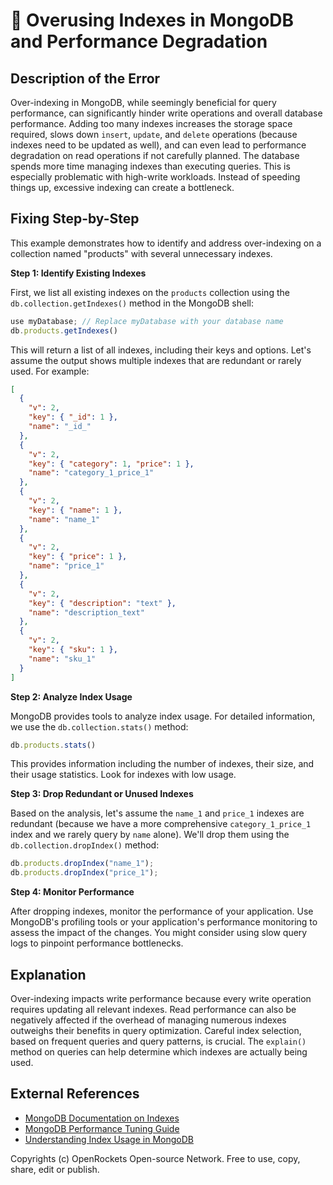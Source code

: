 # 🐞 Overusing Indexes in MongoDB and Performance Degradation


## Description of the Error

Over-indexing in MongoDB, while seemingly beneficial for query performance, can significantly hinder write operations and overall database performance.  Adding too many indexes increases the storage space required, slows down `insert`, `update`, and `delete` operations (because indexes need to be updated as well), and can even lead to performance degradation on read operations if not carefully planned. The database spends more time managing indexes than executing queries. This is especially problematic with high-write workloads.  Instead of speeding things up, excessive indexing can create a bottleneck.


## Fixing Step-by-Step

This example demonstrates how to identify and address over-indexing on a collection named "products" with several unnecessary indexes.


**Step 1: Identify Existing Indexes**

First, we list all existing indexes on the `products` collection using the `db.collection.getIndexes()` method in the MongoDB shell:

```javascript
use myDatabase; // Replace myDatabase with your database name
db.products.getIndexes()
```

This will return a list of all indexes, including their keys and options.  Let's assume the output shows multiple indexes that are redundant or rarely used.  For example:

```json
[
  {
    "v": 2,
    "key": { "_id": 1 },
    "name": "_id_"
  },
  {
    "v": 2,
    "key": { "category": 1, "price": 1 },
    "name": "category_1_price_1"
  },
  {
    "v": 2,
    "key": { "name": 1 },
    "name": "name_1"
  },
  {
    "v": 2,
    "key": { "price": 1 },
    "name": "price_1"
  },
  {
    "v": 2,
    "key": { "description": "text" },
    "name": "description_text"
  },
  {
    "v": 2,
    "key": { "sku": 1 },
    "name": "sku_1"
  }
]
```

**Step 2: Analyze Index Usage**

MongoDB provides tools to analyze index usage. For detailed information, we use the `db.collection.stats()` method:

```javascript
db.products.stats()
```

This provides information including the number of indexes, their size, and their usage statistics.  Look for indexes with low usage.

**Step 3: Drop Redundant or Unused Indexes**

Based on the analysis, let's assume the `name_1` and `price_1` indexes are redundant (because we have a more comprehensive `category_1_price_1` index and we rarely query by `name` alone).  We'll drop them using the `db.collection.dropIndex()` method:


```javascript
db.products.dropIndex("name_1");
db.products.dropIndex("price_1");
```


**Step 4: Monitor Performance**

After dropping indexes, monitor the performance of your application.  Use MongoDB's profiling tools or your application's performance monitoring to assess the impact of the changes.  You might consider using slow query logs to pinpoint performance bottlenecks.


## Explanation

Over-indexing impacts write performance because every write operation requires updating all relevant indexes.  Read performance can also be negatively affected if the overhead of managing numerous indexes outweighs their benefits in query optimization.  Careful index selection, based on frequent queries and query patterns, is crucial. The `explain()` method on queries can help determine which indexes are actually being used.


## External References

* [MongoDB Documentation on Indexes](https://www.mongodb.com/docs/manual/indexes/)
* [MongoDB Performance Tuning Guide](https://www.mongodb.com/docs/manual/administration/performance/)
* [Understanding Index Usage in MongoDB](https://www.mongodb.com/blog/post/understanding-index-usage-in-mongodb)


Copyrights (c) OpenRockets Open-source Network. Free to use, copy, share, edit or publish.

